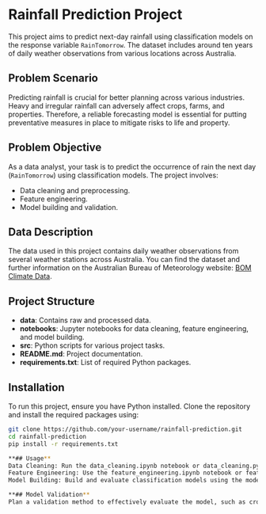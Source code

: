 # Rainfall Prediction Project

This project aims to predict next-day rainfall using classification models on the response variable `RainTomorrow`. The dataset includes around ten years of daily weather observations from various locations across Australia.

## Problem Scenario

Predicting rainfall is crucial for better planning across various industries. Heavy and irregular rainfall can adversely affect crops, farms, and properties. Therefore, a reliable forecasting model is essential for putting preventative measures in place to mitigate risks to life and property.

## Problem Objective

As a data analyst, your task is to predict the occurrence of rain the next day (`RainTomorrow`) using classification models. The project involves:
- Data cleaning and preprocessing.
- Feature engineering.
- Model building and validation.

## Data Description

The data used in this project contains daily weather observations from several weather stations across Australia. You can find the dataset and further information on the Australian Bureau of Meteorology website: [BOM Climate Data](http://www.bom.gov.au/climate/data).

## Project Structure

- **data**: Contains raw and processed data.
- **notebooks**: Jupyter notebooks for data cleaning, feature engineering, and model building.
- **src**: Python scripts for various project tasks.
- **README.md**: Project documentation.
- **requirements.txt**: List of required Python packages.

## Installation

To run this project, ensure you have Python installed. Clone the repository and install the required packages using:

```bash
git clone https://github.com/your-username/rainfall-prediction.git
cd rainfall-prediction
pip install -r requirements.txt

**## Usage**
Data Cleaning: Run the data_cleaning.ipynb notebook or data_cleaning.py script to clean the raw data.
Feature Engineering: Use the feature_engineering.ipynb notebook or feature_engineering.py script to create and select relevant features.
Model Building: Build and evaluate classification models using the model_building.ipynb notebook or model_building.py script.

**## Model Validation**
Plan a validation method to effectively evaluate the model, such as cross-validation or train-test split. Ensure that the model generalizes well to unseen data.
